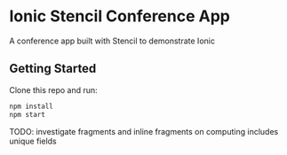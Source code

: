 # Ionic Stencil Conference App

A conference app built with Stencil to demonstrate Ionic

## Getting Started

Clone this repo and run:

```bash
npm install
npm start
```


TODO:
investigate fragments and inline fragments on computing includes
unique fields